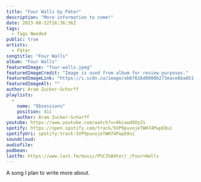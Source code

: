 ```yaml
---
title: "Four Walls by Päter"
description: "More information to come!"
date: 2023-08-22T16:36:36Z
tags:
  - Tags Needed
public: true
artists:
  - Päter
songtitle: "Four Walls"
album: "Four Walls"
featuredImage: "four-walls.jpeg"
featuredImageCredit: "Image is used from album for review purposes."
featuredImageLink: "https://i.scdn.co/image/ab67616d0000b273eace6ba651fa2cec2ac54504"
featuredImageAlt: ""
author: Aram Zucker-Scharff
playlists:
  -
    name: "Obsessions"
    position: 411
    author: Aram Zucker-Scharff
youtube: https://www.youtube.com/watch?v=9kiawdOOyZs
spotify: https://open.spotify.com/track/5VP9puvojeTWH74PwpE0ui
spotifyUri: spotify:track:5VP9puvojeTWH74PwpE0ui
soundcloud:
audiofile:
podbean:
lastfm: https://www.last.fm/music/P%C3%A4ter/_/Four+Walls
---
```


A song I plan to write more about.
		